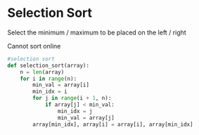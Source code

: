 # Selection Sort

Select the minimum / maximum to be placed on the left / right

Cannot sort online

```python
#selection sort
def selection_sort(array):
    n = len(array)
    for i in range(n):
        min_val = array[i]
        min_idx = i
        for j in range(i + 1, n):
            if array[j] < min_val:
                min_idx = j
                min_val = array[j]
        array[min_idx], array[i] = array[i], array[min_idx]
    
```
